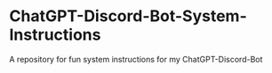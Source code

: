 # ChatGPT-Discord-Bot-System-Instructions
A repository for fun system instructions for my ChatGPT-Discord-Bot
